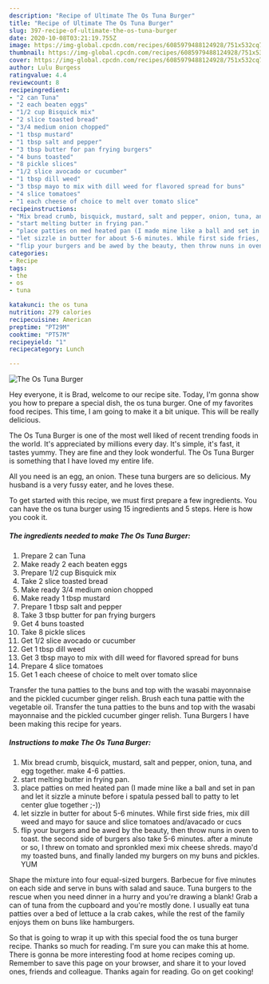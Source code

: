 ```yaml
---
description: "Recipe of Ultimate The Os Tuna Burger"
title: "Recipe of Ultimate The Os Tuna Burger"
slug: 397-recipe-of-ultimate-the-os-tuna-burger
date: 2020-10-08T03:21:19.755Z
image: https://img-global.cpcdn.com/recipes/6085979488124928/751x532cq70/the-os-tuna-burger-recipe-main-photo.jpg
thumbnail: https://img-global.cpcdn.com/recipes/6085979488124928/751x532cq70/the-os-tuna-burger-recipe-main-photo.jpg
cover: https://img-global.cpcdn.com/recipes/6085979488124928/751x532cq70/the-os-tuna-burger-recipe-main-photo.jpg
author: Lulu Burgess
ratingvalue: 4.4
reviewcount: 8
recipeingredient:
- "2 can Tuna"
- "2 each beaten eggs"
- "1/2 cup Bisquick mix"
- "2 slice toasted bread"
- "3/4 medium onion chopped"
- "1 tbsp mustard"
- "1 tbsp salt and pepper"
- "3 tbsp butter for pan frying burgers"
- "4 buns toasted"
- "8 pickle slices"
- "1/2 slice avocado or cucumber"
- "1 tbsp dill weed"
- "3 tbsp mayo to mix with dill weed for flavored spread for buns"
- "4 slice tomatoes"
- "1 each cheese of choice to melt over tomato slice"
recipeinstructions:
- "Mix bread crumb, bisquick, mustard, salt and pepper, onion, tuna, and egg together. make 4-6 patties."
- "start melting butter in frying pan."
- "place patties on med heated pan (I made mine like a ball and set in pan and let it sizzle a minute before i spatula pessed ball to patty to let center glue together ;-))"
- "let sizzle in butter for about 5-6 minutes. While first side fries, mix dill weed and mayo for sauce and slice tomatoes and/avacado or cucs"
- "flip your burgers and be awed by the beauty, then throw nuns in oven to toast. the second side of burgers also take 5-6 minutes. after a minute or so, I threw on tomato and spronkled mexi mix cheese shreds. mayo&#39;d my toasted buns, and finally landed my burgers on my buns and pickles. YUM"
categories:
- Recipe
tags:
- the
- os
- tuna

katakunci: the os tuna 
nutrition: 279 calories
recipecuisine: American
preptime: "PT29M"
cooktime: "PT57M"
recipeyield: "1"
recipecategory: Lunch

---
```



![The Os Tuna Burger](https://img-global.cpcdn.com/recipes/6085979488124928/751x532cq70/the-os-tuna-burger-recipe-main-photo.jpg)

Hey everyone, it is Brad, welcome to our recipe site. Today, I'm gonna show you how to prepare a special dish, the os tuna burger. One of my favorites food recipes. This time, I am going to make it a bit unique. This will be really delicious.

The Os Tuna Burger is one of the most well liked of recent trending foods in the world. It's appreciated by millions every day. It's simple, it's fast, it tastes yummy. They are fine and they look wonderful. The Os Tuna Burger is something that I have loved my entire life.

All you need is an egg, an onion. These tuna burgers are so delicious. My husband is a very fussy eater, and he loves these.


To get started with this recipe, we must first prepare a few ingredients. You can have the os tuna burger using 15 ingredients and 5 steps. Here is how you cook it.

<!--inarticleads1-->

##### The ingredients needed to make The Os Tuna Burger:

1. Prepare 2 can Tuna
1. Make ready 2 each beaten eggs
1. Prepare 1/2 cup Bisquick mix
1. Take 2 slice toasted bread
1. Make ready 3/4 medium onion chopped
1. Make ready 1 tbsp mustard
1. Prepare 1 tbsp salt and pepper
1. Take 3 tbsp butter for pan frying burgers
1. Get 4 buns toasted
1. Take 8 pickle slices
1. Get 1/2 slice avocado or cucumber
1. Get 1 tbsp dill weed
1. Get 3 tbsp mayo to mix with dill weed for flavored spread for buns
1. Prepare 4 slice tomatoes
1. Get 1 each cheese of choice to melt over tomato slice


Transfer the tuna patties to the buns and top with the wasabi mayonnaise and the pickled cucumber ginger relish. Brush each tuna pattie with the vegetable oil. Transfer the tuna patties to the buns and top with the wasabi mayonnaise and the pickled cucumber ginger relish. Tuna Burgers I have been making this recipe for years. 

<!--inarticleads2-->

##### Instructions to make The Os Tuna Burger:

1. Mix bread crumb, bisquick, mustard, salt and pepper, onion, tuna, and egg together. make 4-6 patties.
1. start melting butter in frying pan.
1. place patties on med heated pan (I made mine like a ball and set in pan and let it sizzle a minute before i spatula pessed ball to patty to let center glue together ;-))
1. let sizzle in butter for about 5-6 minutes. While first side fries, mix dill weed and mayo for sauce and slice tomatoes and/avacado or cucs
1. flip your burgers and be awed by the beauty, then throw nuns in oven to toast. the second side of burgers also take 5-6 minutes. after a minute or so, I threw on tomato and spronkled mexi mix cheese shreds. mayo&#39;d my toasted buns, and finally landed my burgers on my buns and pickles. YUM


Shape the mixture into four equal-sized burgers. Barbecue for five minutes on each side and serve in buns with salad and sauce. Tuna burgers to the rescue when you need dinner in a hurry and you&#39;re drawing a blank! Grab a can of tuna from the cupboard and you&#39;re mostly done. I usually eat tuna patties over a bed of lettuce a la crab cakes, while the rest of the family enjoys them on buns like hamburgers. 

So that is going to wrap it up with this special food the os tuna burger recipe. Thanks so much for reading. I'm sure you can make this at home. There is gonna be more interesting food at home recipes coming up. Remember to save this page on your browser, and share it to your loved ones, friends and colleague. Thanks again for reading. Go on get cooking!
